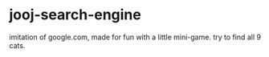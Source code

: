 # jooj-search-engine
imitation of google.com, made for fun with a little mini-game.
try to find all 9 cats.
